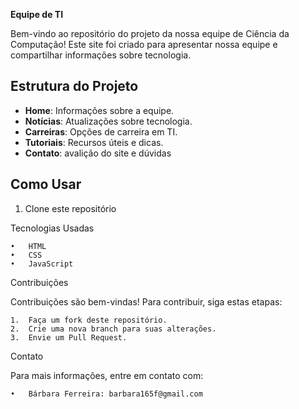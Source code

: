 

**Equipe de TI**

Bem-vindo ao repositório do projeto da nossa equipe de Ciência da Computação! Este site foi criado para apresentar nossa equipe e compartilhar informações sobre tecnologia.

## Estrutura do Projeto

- **Home**: Informações sobre a equipe.
- **Notícias**: Atualizações sobre tecnologia.
- **Carreiras**: Opções de carreira em TI.
- **Tutoriais**: Recursos úteis e dicas.
- **Contato**: avalição do site e dúvidas

## Como Usar

1. Clone este repositório


Tecnologias Usadas

	•	HTML
	•	CSS
	•	JavaScript

Contribuições

Contribuições são bem-vindas! Para contribuir, siga estas etapas:

	1.	Faça um fork deste repositório.
	2.	Crie uma nova branch para suas alterações.
	3.	Envie um Pull Request.

Contato

Para mais informações, entre em contato com:

	•	Bárbara Ferreira: barbara165f@gmail.com
